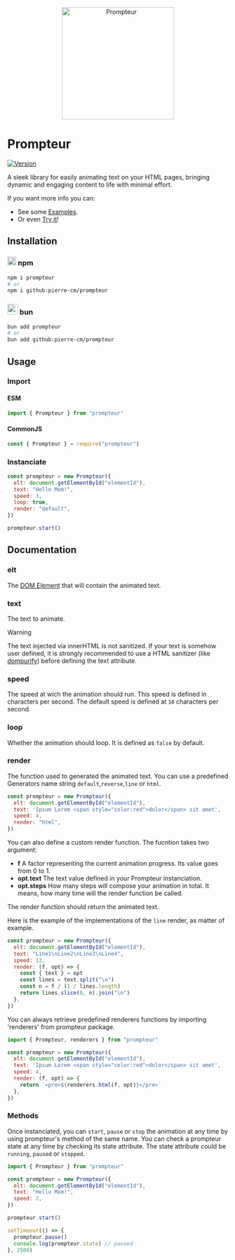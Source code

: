 <div align="center">
  <a href="https://pierre-cm.github.io/prompteur-website">
    <img src="https://pierre-cm.github.io/prompteur-website/prompteur.svg" width="256" height="auto" alt="Prompteur"/>
  </a>
</div>

# Prompteur

[![Version](https://img.shields.io/npm/v/prompteur.svg)](https://www.npmjs.com/package/prompteur)

A sleek library for easily animating text on your HTML pages, bringing dynamic and engaging content to life with minimal effort.

If you want more info you can:

- See some [Examples](https://pierre-cm.github.io/prompteur/examples).
- Or even [Try it](https://pierre-cm.github.io/prompteur/try)!

## Installation

### <img src="https://raw.githubusercontent.com/npm/logos/master/npm%20square/n.svg" width="20px"> npm

```bash
npm i prompteur
# or
npm i github:pierre-cm/prompteur
```

### <img src="https://bun.sh/logo.svg" width="24px"> bun

```bash
bun add prompteur
# or
bun add github:pierre-cm/prompteur
```

## Usage

### Import

#### ESM

```javascript
import { Prompteur } from "prompteur"
```

#### CommonJS

```javascript
const { Prompteur } = require("prompteur")
```

### Instanciate

```javascript
const prompteur = new Prompteur({
  elt: document.getElementById("elementId"),
  text: "Hello Mom!",
  speed: 3,
  loop: true,
  render: "default",
})

prompteur.start()
```

## Documentation

### elt

The [DOM Element](https://developer.mozilla.org/en-US/docs/Web/API/Element) that will contain the animated text.

### text

The text to animate.

> [!WARNING]  
> The text injected via innerHTML is not sanitized. If your text is somehow user defined, it is strongly recommended to use a HTML sanitizer (like [dompurify](https://www.npmjs.com/package/dompurify)) before defining the text attribute.

### speed

The speed at wich the animation should run. This speed is defined in characters per second. The default speed is defined at `10` characters per second.

### loop

Whether the animation should loop. It is defined as `false` by default.

### render

The function used to generated the animated text. You can use a predefined Generators name string `default`,`reverse`,`line` or `html`.

```javascript
const prompteur = new Prompteur({
  elt: document.getElementById("elementId"),
  text: 'Ipsum Lorem <span style="color:red">dolor</span> sit amet',
  speed: 4,
  render: "html",
})
```

You can also define a custom render function. The fucntion takes two argument:

- **f** A factor representing the current animation progress. Its value goes from 0 to 1.
- **opt.text** The text value defined in your Prompteur instanciation.
- **opt.steps** How many steps will compose your animation in total. It means, how many time will the render function be called.

The render function should return the animated text.

Here is the example of the implementations of the `line` render, as matter of example.

```javascript
const prompteur = new Prompteur({
  elt: document.getElementById("elementId"),
  text: "Line1\nLine2\nLine3\nLine4",
  speed: 12,
  render: (f, opt) => {
    const { text } = opt
    const lines = text.split("\n")
    const n = f / (1 / lines.length)
    return lines.slice(0, n).join("\n")
  },
})
```

You can always retrieve predefined renderers functions by importing 'renderers' from prompteur package.

```javascript
import { Prompteur, renderers } from "prompteur"

const prompteur = new Prompteur({
  elt: document.getElementById("elementId"),
  text: 'Ipsum Lorem <span style="color:red">dolor</span> sit amet',
  speed: 4,
  render: (f, opt) => {
    return `<pre>${renderers.html(f, opt)}</pre>`
  },
})
```

### Methods

Once instanciated, you can `start`, `pause` or `stop` the animation at any time by using prompteur's method of the same name. You can check a prompteur state at any time by checking its state attribute. The state attribute could be `running`, `paused` or `stopped`.

```javascript
import { Prompteur } from "prompteur"

const prompteur = new Prompteur({
  elt: document.getElementById("elementId"),
  text: "Hello Mom!",
  speed: 2,
})

prompteur.start()

setTimeout(() => {
  prompteur.pause()
  console.log(prompteur.state) // paused
}, 2500)
```
